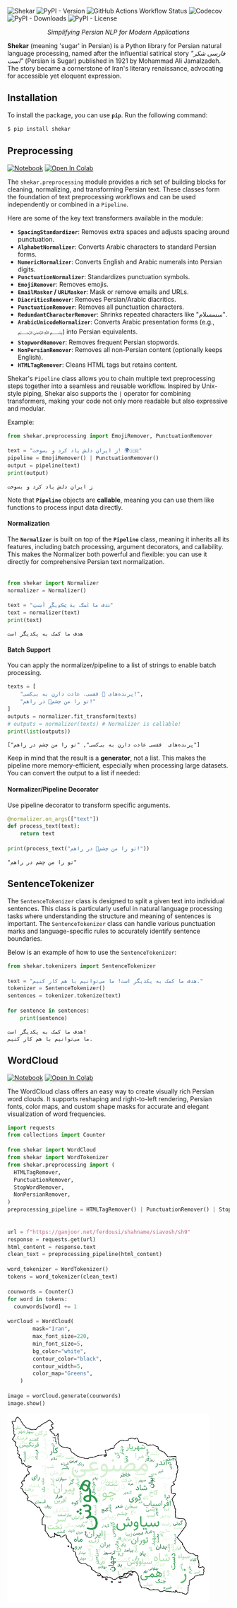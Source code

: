 
![Shekar](https://amirivojdan.io/wp-content/uploads/2025/01/shekar-lib.png)
![PyPI - Version](https://img.shields.io/pypi/v/shekar?color=00A693)
![GitHub Actions Workflow Status](https://img.shields.io/github/actions/workflow/status/amirivojdan/shekar/test.yml?color=00A693)
![Codecov](https://img.shields.io/codecov/c/github/amirivojdan/shekar?color=00A693)
![PyPI - Downloads](https://img.shields.io/pypi/dm/shekar?color=00A693)
![PyPI - License](https://img.shields.io/pypi/l/shekar?color=00A693)

<p align="center">
    <em>Simplifying Persian NLP for Modern Applications</em>
</p>

**Shekar** (meaning 'sugar' in Persian) is a Python library for Persian natural language processing, named after the influential satirical story *"فارسی شکر است"* (Persian is Sugar) published in 1921 by Mohammad Ali Jamalzadeh.
The story became a cornerstone of Iran's literary renaissance, advocating for accessible yet eloquent expression.
## Installation

To install the package, you can use **`pip`**. Run the following command:

<!-- termynal -->
```bash
$ pip install shekar
```

## Preprocessing

[![Notebook](https://img.shields.io/badge/Notebook-Jupyter-00A693.svg)](examples/preprocessing.ipynb)  [![Open In Colab](https://colab.research.google.com/assets/colab-badge.svg)](https://colab.research.google.com/github/amirivojdan/shekar/blob/main/examples/preprocessing.ipynb)

The `shekar.preprocessing` module provides a rich set of building blocks for cleaning, normalizing, and transforming Persian text. These classes form the foundation of text preprocessing workflows and can be used independently or combined in a `Pipeline`.

Here are some of the key text transformers available in the module:

- **`SpacingStandardizer`**: Removes extra spaces and adjusts spacing around punctuation.
- **`AlphabetNormalizer`**: Converts Arabic characters to standard Persian forms.
- **`NumericNormalizer`**: Converts English and Arabic numerals into Persian digits.
- **`PunctuationNormalizer`**: Standardizes punctuation symbols.
- **`EmojiRemover`**: Removes emojis.
- **`EmailMasker` / `URLMasker`**: Mask or remove emails and URLs.
- **`DiacriticsRemover`**: Removes Persian/Arabic diacritics.
- **`PunctuationRemover`**: Removes all punctuation characters.
- **`RedundantCharacterRemover`**: Shrinks repeated characters like "سسسلام".
- **`ArabicUnicodeNormalizer`**: Converts Arabic presentation forms (e.g., ﷽) into Persian equivalents.
- **`StopwordRemover`**: Removes frequent Persian stopwords.
- **`NonPersianRemover`**: Removes all non-Persian content (optionally keeps English).
- **`HTMLTagRemover`**: Cleans HTML tags but retains content.

Shekar's `Pipeline` class allows you to chain multiple text preprocessing steps together into a seamless and reusable workflow. Inspired by Unix-style piping, Shekar also supports the `|` operator for combining transformers, making your code not only more readable but also expressive and modular.

Example: 

```python
from shekar.preprocessing import EmojiRemover, PunctuationRemover

text = "ز ایران دلش یاد کرد و بسوخت! 🌍🇮🇷"
pipeline = EmojiRemover() | PunctuationRemover()
output = pipeline(text)
print(output)
```

```shell
ز ایران دلش یاد کرد و بسوخت
```

Note that **`Pipeline`** objects are **callable**, meaning you can use them like functions to process input data directly.

#### Normalization

The **`Normalizer`** is built on top of the **`Pipeline`** class, meaning it inherits all its features, including batch processing, argument decorators, and callability. This makes the Normalizer both powerful and flexible: you can use it directly for comprehensive Persian text normalization.

```python

from shekar import Normalizer
normalizer = Normalizer()

text = "ۿدف ما ػمګ بۀ ێڪډيڱڕ أښټ"
text = normalizer(text) 
print(text)
```
```shell
هدف ما کمک به یکدیگر است
```

#### Batch Support
You can apply the normalizer/pipeline to a list of strings to enable batch processing.

```python
texts = [
    "پرنده‌های 🐔 قفسی، عادت دارن به بی‌کسی!",
    "تو را من چشم👀 در راهم!"
]
outputs = normalizer.fit_transform(texts)
# outputs = normalizer(texts) # Normalizer is callable! 
print(list(outputs))
```

```shell
["پرنده‌های  قفسی عادت دارن به بی‌کسی", "تو را من چشم در راهم"]
```

Keep in mind that the result is a **generator**, not a list. This makes the pipeline more memory-efficient, especially when processing large datasets. You can convert the output to a list if needed:

#### Normalizer/Pipeline Decorator
Use pipeline decorator to transform specific arguments.
```python
@normalizer.on_args(["text"])
def process_text(text):
    return text

print(process_text("تو را من چشم👀 در راهم!"))
```

```shell
"تو را من چشم در راهم"
```

## SentenceTokenizer

The `SentenceTokenizer` class is designed to split a given text into individual sentences. This class is particularly useful in natural language processing tasks where understanding the structure and meaning of sentences is important. The `SentenceTokenizer` class can handle various punctuation marks and language-specific rules to accurately identify sentence boundaries.

Below is an example of how to use the `SentenceTokenizer`:

```python
from shekar.tokenizers import SentenceTokenizer

text = "هدف ما کمک به یکدیگر است! ما می‌توانیم با هم کار کنیم."
tokenizer = SentenceTokenizer()
sentences = tokenizer.tokenize(text)

for sentence in sentences:
    print(sentence)
```

```output
هدف ما کمک به یکدیگر است!
ما می‌توانیم با هم کار کنیم.
```

## WordCloud

[![Notebook](https://img.shields.io/badge/Notebook-Jupyter-00A693.svg)](examples/word_cloud.ipynb)  [![Open In Colab](https://colab.research.google.com/assets/colab-badge.svg)](https://colab.research.google.com/github/amirivojdan/shekar/blob/main/examples/word_cloud.ipynb)

The WordCloud class offers an easy way to create visually rich Persian word clouds. It supports reshaping and right-to-left rendering, Persian fonts, color maps, and custom shape masks for accurate and elegant visualization of word frequencies.

```python
import requests
from collections import Counter

from shekar import WordCloud
from shekar import WordTokenizer
from shekar.preprocessing import (
  HTMLTagRemover,
  PunctuationRemover,
  StopWordRemover,
  NonPersianRemover,
)
preprocessing_pipeline = HTMLTagRemover() | PunctuationRemover() | StopWordRemover() | NonPersianRemover()


url = f"https://ganjoor.net/ferdousi/shahname/siavosh/sh9"
response = requests.get(url)
html_content = response.text
clean_text = preprocessing_pipeline(html_content)

word_tokenizer = WordTokenizer()
tokens = word_tokenizer(clean_text)

counwords = Counter()
for word in tokens:
  counwords[word] += 1

worCloud = WordCloud(
        mask="Iran",
        max_font_size=220,
        min_font_size=5,
        bg_color="white",
        contour_color="black",
        contour_width=5,
        color_map="Greens",
    )

image = worCloud.generate(counwords)
image.show()
```

![](https://raw.githubusercontent.com/amirivojdan/shekar/main/assets/wordcloud_example.png)